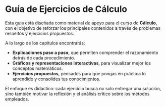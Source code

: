 # Guía de Ejercicios de Cálculo

Esta guía está diseñada como material de apoyo para el curso de **Cálculo**, con el objetivo de reforzar los principales contenidos a través de problemas resueltos y ejercicios propuestos.  

A lo largo de los capítulos encontrarás:  
- **Explicaciones paso a paso**, que permiten comprender el razonamiento detrás de cada procedimiento.  
- **Gráficos y representaciones interactivas**, para visualizar mejor los conceptos matemáticos.  
- **Ejercicios propuestos**, pensados para que pongas en práctica lo aprendido y consolides tus conocimientos.  

El enfoque es didáctico: cada ejercicio busca no solo entregar una solución, sino también motivar la reflexión y el análisis crítico sobre los métodos empleados.  



```{tableofcontents}
```

